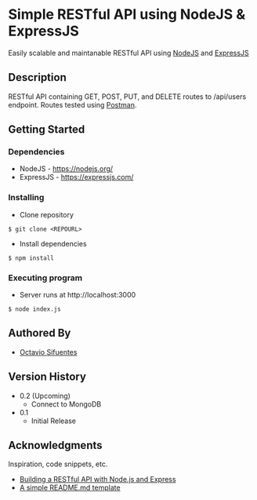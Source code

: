 # Simple RESTful API using NodeJS & ExpressJS

 Easily scalable and maintanable RESTful API using [NodeJS](https://nodejs.org/) and [ExpressJS](https://expressjs.com/)

## Description

RESTful API containing GET, POST, PUT, and DELETE routes to /api/users endpoint. Routes tested using [Postman](https://www.postman.com/).

## Getting Started

### Dependencies

* NodeJS - https://nodejs.org/
* ExpressJS - https://expressjs.com/

### Installing
* Clone repository
```
$ git clone <REPOURL>
```
* Install dependencies
```
$ npm install
```
### Executing program

* Server runs at http://localhost:3000
```
$ node index.js
```

## Authored By

* [Octavio Sifuentes](https://priceymineral.github.io/)

## Version History

* 0.2 (Upcoming)
    * Connect to MongoDB
* 0.1
    * Initial Release

## Acknowledgments

Inspiration, code snippets, etc.
* [Building a RESTful API with Node.js and Express](https://dev.to/kingsley/building-a-restful-api-with-nodejs-and-express-2pp8)
* [A simple README.md template](https://gist.github.com/DomPizzie/7a5ff55ffa9081f2de27c315f5018afc)
